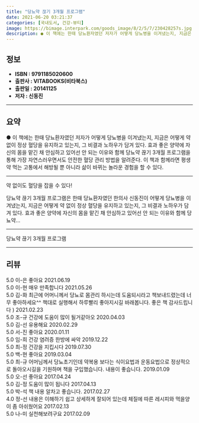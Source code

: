 ```yaml
---
title: "당뇨약 끊기 3개월 프로그램"
date: 2021-06-20 03:21:37
categories: [국내도서, 건강-뷰티]
image: https://bimage.interpark.com/goods_image/8/2/5/7/230428257s.jpg
description: ● 이 책에는 한때 당뇨환자였던 저자가 어떻게 당뇨병을 이겨냈는지, 지금은 어떻게 약 없이 정상 혈당을 유지하고 있는지, 그 비결과 노하우가 담겨 있다. 효과 좋은 양약에 자신의 몸을 맡긴 채 안심하고 있어선 안 되는 이유와 함께 당뇨약 끊기 3개월 프로그램을 통해 가장 자연스러우면서
---
```


## **정보**

- **ISBN : 9791185020600**
- **출판사 : VITABOOKS(비타북스)**
- **출판일 : 20141125**
- **저자 : 신동진**

------



## **요약**

●  이 책에는 한때 당뇨환자였던 저자가 어떻게 당뇨병을 이겨냈는지, 지금은 어떻게 약 없이 정상 혈당을 유지하고 있는지, 그 비결과 노하우가 담겨 있다. 효과 좋은 양약에 자신의 몸을 맡긴 채 안심하고 있어선 안 되는 이유와 함께 당뇨약 끊기 3개월 프로그램을 통해 가장 자연스러우면서도 안전한 혈당 관리 방법을 알려준다. 이 책과 함께라면 평생 약 먹는 고통에서 해방될 뿐 아니라 삶이 바뀌는 놀라운 경험을 할 수 있다.

------

약 없이도 혈당을 잡을 수 있다!

당뇨약 끊기 3개월 프로그램은 한때 당뇨환자였던 한의사 신동진이 어떻게 당뇨병을 이겨냈는지, 지금은 어떻게 약 없이 정상 혈당을 유지하고 있는지, 그 비결과 노하우가 담겨 있다. 효과 좋은 양약에 자신의 몸을 맡긴 채 안심하고 있어선 안 되는 이유와 함께 당뇨약... 

------


당뇨약 끊기 3개월 프로그램 

------


## **리뷰** 

5.0 이-은 좋아요 2021.06.19 <br/>5.0 이-현 매우 만족합니다 2021.05.26 <br/>5.0 김-화 최근에 어머니께서 당뇨로 몸관리 하시는데 도움되시라고 책보내드렸는데 너무 좋아하세요^^ 책대로 실행해서 하루빨리 좋아지시길 바래봅니다. 좋은 책 감사드립니다 ) 2021.02.23 <br/>5.0 조-규 건강에 도움이 많이 될거같아오 2020.04.03 <br/>5.0 김-선 유용해요 2020.02.29 <br/>5.0 서-진 좋아요 2020.01.11 <br/>5.0 임-희 건강 염려증 한방에 싸악 2019.12.22 <br/>5.0 최-정 건강을 지킵시다 2019.07.30 <br/>5.0 백-현 좋아요 2019.03.04 <br/>5.0 최-규 어머님께서 당뇨초기인데 약복용 보다는 식이요법과 운동요법으로 정상적으로 돌아오시길을 기원하며 책을 구입했습니다. 내용이 좋습니다. 2019.01.09 <br/>5.0 오-선 좋아요 2017.04.24 <br/>5.0 김-정 도움이 많이 됩니다 2017.04.13 <br/>5.0 박-석 책 내용 알차고 좋습니다. 2017.02.27 <br/>4.0 정-선 내용은 이해하기 쉽고 상세하게 잘되어 있는데 체질에 따른 레시피와 먹을양이 좀 아쉬웠어요 2017.02.13 <br/>5.0 나-미 실천해보려구요 2017.02.09 <br/>